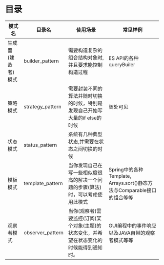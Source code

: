 # 目录

|模式名|目录名|使用场景|常见样例|
|-----|-----|-----|-----|
|生成器(建造者)模式|builder_pattern|需要构造复杂的组合结构对象时,并且要求能控制构造过程|ES API的各种queryBuiler|
|策略模式|strategy_pattern|需要封装不同的算法并随时切换的时候，特别是发现自己开始写大量的if else的时候|随处可见|
|状态模式|status_pattern|系统有几种典型状态,并需要在状态之间切换的时候||
|模板模式|template_pattern|当你发现自己在写一些相似度很高的解决一个问题的步骤(算法)时，可以考虑使用此模式|Spring中的各种Template, Arrays.sort()静态方法与Comparable接口的组合等等|
|观察者模式|observer_pattern|当你(观察者)需要监控(订阅)某个对象(主题)的状态变化，并希望在状态变化的时候能得到通知时。|GUI编程中的事件响应以及JAVA自带的观察者模式等等|
